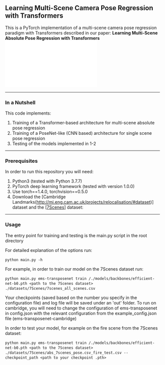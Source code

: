 ## Learning Multi-Scene Camera Pose Regression with Transformers

This is a PyTorch implementation of a multi-scene camera pose regression paradigm with Transformers described in our paper:
**Learning Multi-Scene Absolute Pose Regression with Transformers**   
![Multi-Scene Camera Pose Regression Illustration](./img/cropped_teaser_small.pdf)


---

### In a Nutshell

This code implements:

1. Training of a Transformer-based architecture for multi-scene absolute pose regression 
2. Training of a PoseNet-like (CNN based) architecture for single scene pose regression
3. Testing of the models implemented in 1-2

---

### Prerequisites

In order to run this repository you will need:

1. Python3 (tested with Python 3.7.7)
1. PyTorch deep learning framework (tested with version 1.0.0)
1. Use torch==1.4.0, torchvision==0.5.0
1. Download the [Cambridge Landmarks(http://mi.eng.cam.ac.uk/projects/relocalisation/#dataset)] dataset and the [[7Scenes](https://www.microsoft.com/en-us/research/project/rgb-d-dataset-7-scenes/)] dataset:

---

### Usage

The entry point for training and testing is the main.py script in the root directory

  For detailed explanation of the options run:
  ```
  python main.py -h
  ```
  For example, in order to train our model on the 7Scenes dataset run: 
  ```
python main.py ems-transposenet train /./models/backbones/efficient-net-b0.pth <path to the 7Scenes dataset> ./datasets/7Scenes/7scenes_all_scenes.csv
  ```
  Your checkpoints (saved based on the number you specify in the configuration file) and log file
  will be saved under an 'out' folder.
  To run on cambridge, you will need to change the configuration of ems-transposenet in config.json 
  with the relevant configuration from the example_config.json file (ems-transposenet-cambridge)
  
  In order to test your model, for example on the fire scene from the 7Scenes dataset:
  ```
  python main.py ems-transposenet train /./models/backbones/efficient-net-b0.pth <path to the 7Scenes dataset> ./datasets/7Scenes/abs_7scenes_pose.csv_fire_test.csv --checkpoint_path <path to your checkpoint .pth>
  ```
  
  
  
  
  
